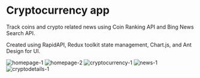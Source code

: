 # Cryptocurrency app
Track coins and crypto related news using Coin Ranking API and Bing News Search API.

Created using RapidAPI, Redux toolkit state management, Chart.js, and Ant Design for UI.

![homepage-1](https://user-images.githubusercontent.com/76612512/162433634-6b83a845-537f-4795-b1be-d8b70b7b7022.jpg)
![homepage-2](https://user-images.githubusercontent.com/76612512/162433683-9c2b1fa4-4b98-4e4e-9b07-c8665f036f1c.jpg)
![cryptocurrency-1](https://user-images.githubusercontent.com/76612512/162433705-08a52a01-9fb0-46d4-8ec9-62eb73c675e3.jpg)
![news-1](https://user-images.githubusercontent.com/76612512/162433728-c9ae8362-ed1d-4686-b8cd-b3dcbb5d3ed9.jpg)
![cryptodetails-1](https://user-images.githubusercontent.com/76612512/162433745-fe57a156-b39a-4454-8802-40880948fe91.jpg)
